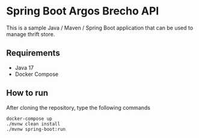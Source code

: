 # Spring Boot Argos Brecho API

This is a sample Java / Maven / Spring Boot application that can be used to manage thrift store.

## Requirements 

* Java 17 
* Docker Compose

## How to run

After cloning the repository, type the following commands

```shell
docker-compose up
./mvnw clean install
./mvnw spring-boot:run  
```
